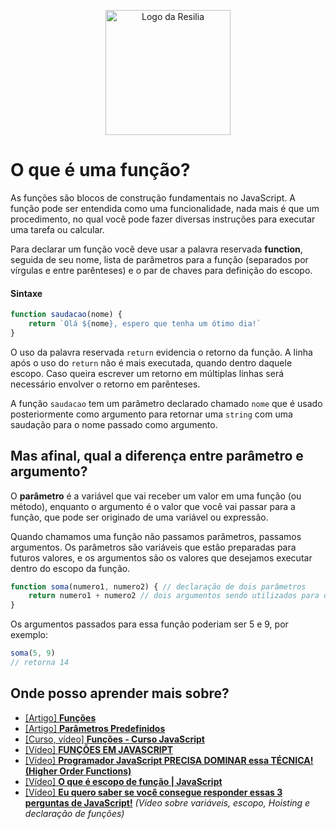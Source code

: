 <!-- VARIAVEIS -->
[funcoes-mdn]: https://developer.mozilla.org/pt-BR/docs/Web/JavaScript/Guide/Functions
[parametros-pre-definidos-mdn]: https://developer.mozilla.org/pt-BR/docs/Web/JavaScript/Reference/Functions/Default_parameters
[funcoes-guanabara-yt]: https://www.youtube.com/watch?v=mc3TKp2XzhI&ab_channel=CursoemV%C3%ADdeo
[funcoes-programador-br-yt]: https://www.youtube.com/watch?v=zNimSYkrs6w&ab_channel=ProgramadorBR
[higher-orders-functions-cod3r-yt]: https://www.youtube.com/watch?v=cGrTcnorZgs&ab_channel=Cod3rCursos
[escopo-funcao-yt]: https://www.youtube.com/watch?v=FqkSOhIuDNU&ab_channel=RogerMelo
[tres-perguntas-javascript-filipe-deschamps-yt]: https://www.youtube.com/watch?v=QVrrqgDhhu4&ab_channel=FilipeDeschamps
<!-- FIM DAS VARIAVEIS -->

<p align="center">
    <img src="./assets/images/resilia_logo.png" alt="Logo da Resilia" width="200px">
</p>

# O que é uma função?
As funções são blocos de construção fundamentais no JavaScript. A função pode ser entendida como uma funcionalidade, nada mais é que um procedimento, no qual você pode fazer diversas instruções para executar uma tarefa ou calcular.

Para declarar um função você deve usar a palavra reservada **function**, seguida de seu nome, lista de parâmetros para a função (separados por vírgulas e entre parênteses) e o par de chaves para definição do escopo.

#### Sintaxe
```javascript
function saudacao(nome) {
    return `Olá ${nome}, espero que tenha um ótimo dia!`
}
```

O uso da palavra reservada `return` evidencia o retorno da função. A linha após o uso do `return` não é mais executada, quando dentro daquele escopo. Caso queira escrever um retorno em múltiplas linhas será necessário envolver o retorno em parênteses.

A função `saudacao` tem um parâmetro declarado chamado `nome` que é usado posteriormente como argumento para retornar uma `string` com uma saudação para o nome passado como argumento.

## Mas afinal, qual a diferença entre parâmetro e argumento?
O **parâmetro** é a variável que vai receber um valor em uma função (ou método), enquanto o argumento é o valor que você vai passar para a função, que pode ser originado de uma variável ou expressão.

Quando chamamos uma função não passamos parâmetros, passamos argumentos. Os parâmetros são variáveis que estão preparadas para futuros valores, e os argumentos são os valores que desejamos executar dentro do escopo da função.

```javascript
function soma(numero1, numero2) { // declaração de dois parâmetros
    return numero1 + numero2 // dois argumentos sendo utilizados para o retorno da função
}
```

Os argumentos passados para essa função poderiam ser 5 e 9, por exemplo:
```javascript
soma(5, 9)
// retorna 14
```

## Onde posso aprender mais sobre?
- [[Artigo] **Funções**][funcoes-mdn]
- [[Artigo] **Parâmetros Predefinidos**][parametros-pre-definidos-mdn]
- [[Curso, vídeo] **Funções - Curso JavaScript**][funcoes-guanabara-yt]
- [[Vídeo] **FUNÇÕES EM JAVASCRIPT**][funcoes-programador-br-yt]
- [[Vídeo] **Programador JavaScript PRECISA DOMINAR essa TÉCNICA! (Higher Order Functions)**][higher-orders-functions-cod3r-yt]
- [[Vídeo] **O que é escopo de função | JavaScript**][escopo-funcao-yt]
- [[Vídeo] **Eu quero saber se você consegue responder essas 3 perguntas de JavaScript!**][tres-perguntas-javascript-filipe-deschamps-yt] *(Vídeo sobre variáveis, escopo, Hoisting e declaração de funções)*
